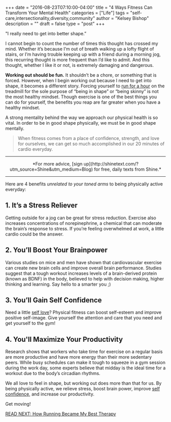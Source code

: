 +++
  date = "2016-08-23T07:10:00-04:00"
  title = "4 Ways Fitness Can Transform Your Mental Health"
  categories = ["Life"]
  tags = "self-care,intersectionality,diversity,community"
  author = "Kelsey Bishop"
  description = ""
  draft = false
  type = "post"
+++



<span class="dropcap">"I</span> really need to get into better shape.” 

I cannot begin to count the number of times this thought has crossed my mind. Whether it’s because I’m out of breath walking up a lofty flight of stairs, or I’m having trouble keeping up with a friend during a morning jog, this recurring thought is more frequent than I’d like to admit. And this thought, whether I like it or not, is extremely damaging and dangerous.

__Working out should be fun.__ It shouldn’t be a chore, or something that is forced. However, when I begin working out because I need to get into shape, it becomes a different story. Forcing yourself to [run for a hour](http://advice.shinetext.com/articles/how-running-became-my-best-therapy/?utm_source=Shine&utm_medium=Blog) on the treadmill for the sole purpose of “being in shape” or “being skinny” is not the most healthy mindset. Though exercise is one of the best things you can do for yourself, the benefits you reap are far greater when you have a healthy mindset. 

A strong mentality behind the way we approach our physical health is so vital. In order to be in good shape physically, we must be in good shape mentally. 

> When fitness comes from a place of confidence, strength, and love for ourselves, we can get so much accomplished in our 20 minutes of cardio everyday. 


---


<center> *For more advice, [sign up](http://shinetext.com/?utm_source=Shine&utm_medium=Blog) for free, daily texts from Shine.* </center>


---



Here are 4 benefits *unrelated to your toned arms* to being physically active everyday:

## 1. It’s a Stress Reliever
Getting outside for a jog can be great for stress reduction. Exercise also increases concentrations of norepinephrine, a chemical that can moderate the brain’s response to stress. If you’re feeling overwhelmed at work, a little cardio could be the answer.

## 2. You’ll Boost Your Brainpower
Various studies on mice and men have shown that cardiovascular exercise can create new brain cells and improve overall brain performance. Studies suggest that a tough workout increases levels of a brain-derived protein (known as BDNF) in the body, believed to help with decision making, higher thinking and learning. Say hello to a smarter you ;)

## 3. You’ll Gain Self Confidence
Need a little [self love](http://advice.shinetext.com/articles/becky-g-shares-how-self-love-helped-change-her-life/?utm_source=Shine&utm_medium=Blog)? Physical fitness can boost self-esteem and improve positive self-image. Give yourself the attention and care that you need and get yourself to the gym!

## 4. You'll Maximize Your Productivity
Research shows that workers who take time for exercise on a regular basis are more productive and have more energy than their more sedentary peers. While busy schedules can make it tough to squeeze in a gym session during the work day, some experts believe that midday is the ideal time for a workout due to the body’s circadian rhythms. 

We all love to feel in shape, but working out does more than that for us. By being physically active, we relieve stress, boost brain power, improve [self confidence](http://advice.shinetext.com/articles/3-ways-to-take-back-your-confidence/?utm_source=Shine&utm_medium=Blog), and increase our productivity. 

Get moving!

[READ NEXT: How Running Became My Best Therapy
](http://advice.shinetext.com/articles/how-running-became-my-best-therapy/)

<div class="pubexchange_module" id="pubexchange_below_content" data-pubexchange-module-id="2323"></div>

<script>(function(w, d, s, id) {
  w.PUBX=w.PUBX || {pub: "shine_text", discover: false, lazy: true};
  var js, pjs = d.getElementsByTagName(s)[0];
  if (d.getElementById(id)) return;
  js = d.createElement(s); js.id = id; js.async = true;
  js.src = "//main.pubexchange.com/loader.min.js";
  pjs.parentNode.insertBefore(js, pjs);
}(window, document, "script", "pubexchange-jssdk"));</script>

